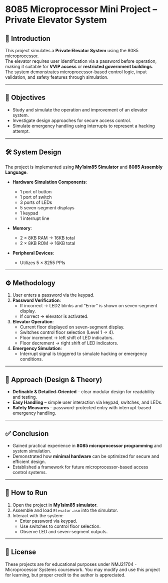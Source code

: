 # 8085 Microprocessor Mini Project – Private Elevator System

## 📌 Introduction
This project simulates a **Private Elevator System** using the 8085 microprocessor.  
The elevator requires user identification via a password before operation, making it suitable for **VVIP access** or **restricted government buildings**.  
The system demonstrates microprocessor-based control logic, input validation, and safety features through simulation.

---

## 🎯 Objectives
- Study and simulate the operation and improvement of an elevator system.  
- Investigate design approaches for secure access control.  
- Simulate emergency handling using interrupts to represent a hacking attempt.  

---

## 🛠️ System Design
The project is implemented using **My1sim85 Simulator** and **8085 Assembly Language**.

- **Hardware Simulation Components**:  
  - 1 port of button  
  - 1 port of switch  
  - 3 ports of LEDs  
  - 5 seven-segment displays  
  - 1 keypad  
  - 1 interrupt line  

- **Memory**:  
  - 2 × 8KB RAM → 16KB total  
  - 2 × 8KB ROM → 16KB total  

- **Peripheral Devices**:  
  - Utilizes 5 × 8255 PPIs  

---

## ⚙️ Methodology
1. User enters a password via the keypad.  
2. **Password Verification**:  
   - If incorrect → LED2 blinks and “Error” is shown on seven-segment display.  
   - If correct → elevator is activated.  
3. **Elevator Operation**:  
   - Current floor displayed on seven-segment display.  
   - Switches control floor selection (Level 1 → 4).  
   - Floor increment → left shift of LED indicators.  
   - Floor decrement → right shift of LED indicators.  
4. **Emergency Simulation**:  
   - Interrupt signal is triggered to simulate hacking or emergency conditions.  

---

## 📐 Approach (Design & Theory)
- **Definable & Detailed-Oriented** – clear modular design for readability and testing.  
- **Easy Handling** – simple user interaction via keypad, switches, and LEDs.  
- **Safety Measures** – password-protected entry with interrupt-based emergency handling.  

---

## ✅ Conclusion
- Gained practical experience in **8085 microprocessor programming** and system simulation.  
- Demonstrated how **minimal hardware** can be optimized for secure and efficient design.  
- Established a framework for future microprocessor-based access control systems.  

---

## 🚀 How to Run
1. Open the project in **My1sim85 simulator**.  
2. Assemble and load `Elevator.asm` into the simulator.  
3. Interact with the system:  
   - Enter password via keypad.  
   - Use switches to control floor selection.  
   - Observe LED and seven-segment outputs.  

---

## 📜 License

These projects are for educational purposes under NMJ21704 - Microprocessor Systems coursework.
You may modify and use this project for learning, but proper credit to the author is appreciated.
